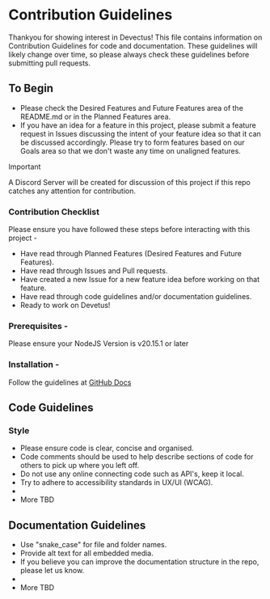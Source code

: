 # Contribution Guidelines

Thankyou for showing interest in Devectus!
This file contains information on Contribution Guidelines for code and documentation. These guidelines will likely change over time, so please always check these guidelines before submitting pull requests.

## To Begin
- Please check the Desired Features and Future Features area of the README.md or in the Planned Features area.
- If you have an idea for a feature in this project, please submit a feature request in Issues discussing the intent of your feature idea so that it can be discussed accordingly. Please try to form features based on our Goals area so that we don't waste any time on unaligned features.

>[!IMPORTANT]
>A Discord Server will be created for discussion of this project if this repo catches any attention for contribution.

### Contribution Checklist
Please ensure you have followed these steps before interacting with this project -
- Have read through Planned Features (Desired Features and Future Features).
- Have read through Issues and Pull requests.
- Have created a new Issue for a new feature idea before working on that feature.
- Have read through code guidelines and/or documentation guidelines.
- Ready to work on Devetus!

### Prerequisites -

Please ensure your NodeJS Version is v20.15.1 or later

### Installation -
Follow the guidelines at [GitHub Docs](https://docs.github.com/en/get-started/exploring-projects-on-github/contributing-to-a-project)

## Code Guidelines

### Style

- Please ensure code is clear, concise and organised.
- Code comments should be used to help describe sections of code for others to pick up where you left off.
- Do not use any online connecting code such as API's, keep it local.
- Try to adhere to accessibility standards in UX/UI (WCAG).
- 
- More TBD

## Documentation Guidelines

- Use "snake_case" for file and folder names.
- Provide alt text for all embedded media.
- If you believe you can improve the documentation structure in the repo, please let us know.
- 
- More TBD


